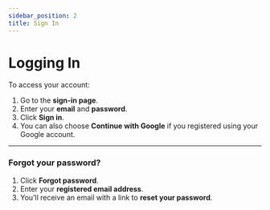 ```yaml
---
sidebar_position: 2
title: Sign In
---
```


# Logging In

To access your account:

1. Go to the **sign-in page**.
2. Enter your **email** and **password**.
3. Click **Sign in**.
4. You can also choose **Continue with Google** if you registered using your Google account.

---

### Forgot your password?

1. Click **Forgot password**.
2. Enter your **registered email address**.
3. You’ll receive an email with a link to **reset your password**.